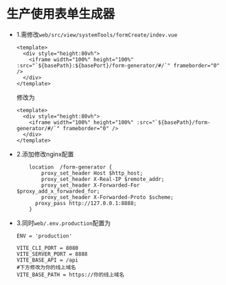 # 生产使用表单生成器

- 1.需修改`web/src/view/systemTools/formCreate/indev.vue`

  ```
  <template>
    <div style="height:80vh">
      <iframe width="100%" height="100%" :src="`${basePath}:${basePort}/form-generator/#/`" frameborder="0" />
    </div>
  </template>
  ```

  修改为

  ```
  <template>
    <div style="height:80vh">
      <iframe width="100%" height="100%" :src="`${basePath}/form-generator/#/`" frameborder="0" />
    </div>
  </template>
  ```

  

- 2.添加修改nginx配置

  ```
      location  /form-generator {
          proxy_set_header Host $http_host;
          proxy_set_header X-Real-IP $remote_addr;
          proxy_set_header X-Forwarded-For $proxy_add_x_forwarded_for;
          proxy_set_header X-Forwarded-Proto $scheme;
      	proxy_pass http://127.0.0.1:8888;
      }
  ```

  

- 3.同时`web/.env.production`配置为

  ```
  ENV = 'production'
  
  VITE_CLI_PORT = 8080
  VITE_SERVER_PORT = 8888
  VITE_BASE_API = /api
  #下方修改为你的线上域名
  VITE_BASE_PATH = https://你的线上域名
  ```

  


